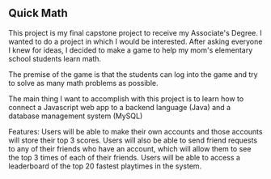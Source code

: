 ## Quick Math

This project is my final capstone project to receive my Associate's Degree. I wanted to do a project in which I would be interested. 
After asking everyone I knew for ideas, I decided to make a game to help my mom's elementary school students learn math.

The premise of the game is that the students can log into the game and try to solve as many math problems as possible. 

The main thing I want to accomplish with this project is to learn how to connect a Javascript web app to a backend language (Java) and a database management system (MySQL)



Features:
Users will be able to make their own accounts and those accounts will store their top 3 scores.
Users will also be able to send friend requests to any of their friends who have an account, which will allow them to see the top 3 times of each of their friends.
Users will be able to access a leaderboard of the top 20 fastest playtimes in the system.
